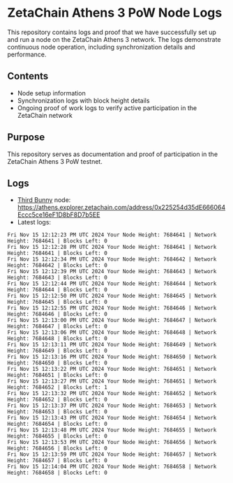 # ZetaChain Athens 3 PoW Node Logs
This repository contains logs and proof that we have successfully set up and run a node on the ZetaChain Athens 3 network. The logs demonstrate continuous node operation, including synchronization details and performance.

## Contents
- Node setup information
- Synchronization logs with block height details
- Ongoing proof of work logs to verify active participation in the ZetaChain network

## Purpose
This repository serves as documentation and proof of participation in the ZetaChain Athens 3 PoW testnet.

## Logs

- [Third Bunny](https://thirdbunny.xyz/) node: https://athens.explorer.zetachain.com/address/0x225254d35dE666064Eccc5ce16eF1D8bF8D7b5EE
- Latest logs:
```
Fri Nov 15 12:12:23 PM UTC 2024 Your Node Height: 7684641 | Network Height: 7684641 | Blocks Left: 0
Fri Nov 15 12:12:28 PM UTC 2024 Your Node Height: 7684641 | Network Height: 7684641 | Blocks Left: 0
Fri Nov 15 12:12:34 PM UTC 2024 Your Node Height: 7684642 | Network Height: 7684642 | Blocks Left: 0
Fri Nov 15 12:12:39 PM UTC 2024 Your Node Height: 7684643 | Network Height: 7684643 | Blocks Left: 0
Fri Nov 15 12:12:44 PM UTC 2024 Your Node Height: 7684644 | Network Height: 7684644 | Blocks Left: 0
Fri Nov 15 12:12:50 PM UTC 2024 Your Node Height: 7684645 | Network Height: 7684645 | Blocks Left: 0
Fri Nov 15 12:12:55 PM UTC 2024 Your Node Height: 7684646 | Network Height: 7684646 | Blocks Left: 0
Fri Nov 15 12:13:00 PM UTC 2024 Your Node Height: 7684647 | Network Height: 7684647 | Blocks Left: 0
Fri Nov 15 12:13:06 PM UTC 2024 Your Node Height: 7684648 | Network Height: 7684648 | Blocks Left: 0
Fri Nov 15 12:13:11 PM UTC 2024 Your Node Height: 7684649 | Network Height: 7684649 | Blocks Left: 0
Fri Nov 15 12:13:16 PM UTC 2024 Your Node Height: 7684650 | Network Height: 7684650 | Blocks Left: 0
Fri Nov 15 12:13:22 PM UTC 2024 Your Node Height: 7684651 | Network Height: 7684651 | Blocks Left: 0
Fri Nov 15 12:13:27 PM UTC 2024 Your Node Height: 7684651 | Network Height: 7684652 | Blocks Left: 1
Fri Nov 15 12:13:32 PM UTC 2024 Your Node Height: 7684652 | Network Height: 7684652 | Blocks Left: 0
Fri Nov 15 12:13:37 PM UTC 2024 Your Node Height: 7684653 | Network Height: 7684653 | Blocks Left: 0
Fri Nov 15 12:13:43 PM UTC 2024 Your Node Height: 7684654 | Network Height: 7684654 | Blocks Left: 0
Fri Nov 15 12:13:48 PM UTC 2024 Your Node Height: 7684655 | Network Height: 7684655 | Blocks Left: 0
Fri Nov 15 12:13:53 PM UTC 2024 Your Node Height: 7684656 | Network Height: 7684656 | Blocks Left: 0
Fri Nov 15 12:13:59 PM UTC 2024 Your Node Height: 7684657 | Network Height: 7684657 | Blocks Left: 0
Fri Nov 15 12:14:04 PM UTC 2024 Your Node Height: 7684658 | Network Height: 7684658 | Blocks Left: 0
```
